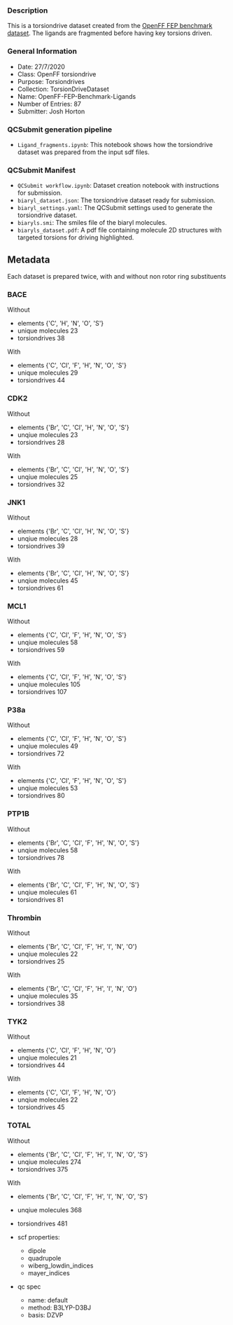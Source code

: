 ### Description

This is a torsiondrive dataset created from the [OpenFF FEP benchmark dataset](https://github.com/openmm/openmmforcefields/tree/master/openmmforcefields/data/perses_jacs_systems). The ligands are fragmented before having key torsions driven.
### General Information
 - Date: 27/7/2020
 - Class: OpenFF torsiondrive 
 - Purpose: Torsiondrives 
 - Collection: TorsionDriveDataset
 - Name: OpenFF-FEP-Benchmark-Ligands
 - Number of Entries: 87
 - Submitter: Josh Horton
 
 ### QCSubmit generation pipeline
 - `Ligand_fragments.ipynb`: This notebook shows how the torsiondrive dataset was prepared from the input sdf files. 
 
 ### QCSubmit Manifest
- `QCSubmit workflow.ipynb`: Dataset creation notebook with instructions for submission.
- `biaryl_dataset.json`: The torsiondrive dataset ready for submission.
- `biaryl_settings.yaml`: The QCSubmit settings used to generate the torsiondrive dataset.
- `biaryls.smi`: The smiles file of the biaryl molecules.
- `biaryls_dataset.pdf`: A pdf file containing molecule 2D structures with targeted torsions for driving highlighted.
 
 ## Metadata
 Each dataset is prepared twice, with and without non rotor ring substituents
 ### BACE
Without
- elements {'C', 'H', 'N', 'O', 'S'}
- unique molecules 23
- torsiondrives 38

 With
- elements {'C', 'Cl', 'F', 'H', 'N', 'O', 'S'}
- unique molecules 29
- torsiondrives 44

### CDK2
Without
- elements {'Br', 'C', 'Cl', 'H', 'N', 'O', 'S'}
- unqiue molecules 23
- torsiondrives 28

With
- elements {'Br', 'C', 'Cl', 'H', 'N', 'O', 'S'}
- unqiue molecules 25
- torsiondrives 32

### JNK1
Without
- elements {'Br', 'C', 'Cl', 'H', 'N', 'O', 'S'}
- unqiue molecules 28
- torsiondrives 39

With
- elements {'Br', 'C', 'Cl', 'H', 'N', 'O', 'S'}
- unqiue molecules 45
- torsiondrives 61

### MCL1
Without
- elements {'C', 'Cl', 'F', 'H', 'N', 'O', 'S'}
- unqiue molecules 58
- torsiondrives 59

With
- elements {'C', 'Cl', 'F', 'H', 'N', 'O', 'S'}
- unqiue molecules 105
- torsiondrives 107

### P38a
Without
- elements {'C', 'Cl', 'F', 'H', 'N', 'O', 'S'}
- unqiue molecules 49
- torsiondrives 72

With
- elements {'C', 'Cl', 'F', 'H', 'N', 'O', 'S'}
- unqiue molecules 53
- torsiondrives 80


### PTP1B
Without
- elements {'Br', 'C', 'Cl', 'F', 'H', 'N', 'O', 'S'}
- unqiue molecules 58
- torsiondrives 78

With
- elements {'Br', 'C', 'Cl', 'F', 'H', 'N', 'O', 'S'}
- unqiue molecules 61
- torsiondrives 81


### Thrombin
Without
- elements {'Br', 'C', 'Cl', 'F', 'H', 'I', 'N', 'O'}
- unqiue molecules 22
- torsiondrives 25

With
- elements {'Br', 'C', 'Cl', 'F', 'H', 'I', 'N', 'O'}
- unqiue molecules 35
- torsiondrives 38


### TYK2
Without
- elements {'C', 'Cl', 'F', 'H', 'N', 'O'}
- unqiue molecules 21
- torsiondrives 44

With
- elements {'C', 'Cl', 'F', 'H', 'N', 'O'}
- unqiue molecules 22
- torsiondrives 45 

### TOTAL
Without
- elements {'Br', 'C', 'Cl', 'F', 'H', 'I', 'N', 'O', 'S'}
- unqiue molecules 274
- torsiondrives 375

With
- elements {'Br', 'C', 'Cl', 'F', 'H', 'I', 'N', 'O', 'S'}
- unqiue molecules 368
- torsiondrives 481

- scf properties:
    - dipole
    - quadrupole
    - wiberg_lowdin_indices
    - mayer_indices
- qc spec
    - name: default
    - method: B3LYP-D3BJ
    - basis: DZVP
    

 